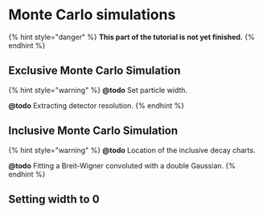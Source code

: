 # Monte Carlo simulations

{% hint style="danger" %}
**This part of the tutorial is not yet finished.**
{% endhint %}

## Exclusive Monte Carlo Simulation

{% hint style="warning" %}
**@todo** Set particle width.

**@todo** Extracting detector resolution.
{% endhint %}

## Inclusive Monte Carlo Simulation

{% hint style="warning" %}
**@todo** Location of the inclusive decay charts.

**@todo** Fitting a Breit-Wigner convoluted with a double Gaussian.
{% endhint %}

## Setting width to 0

